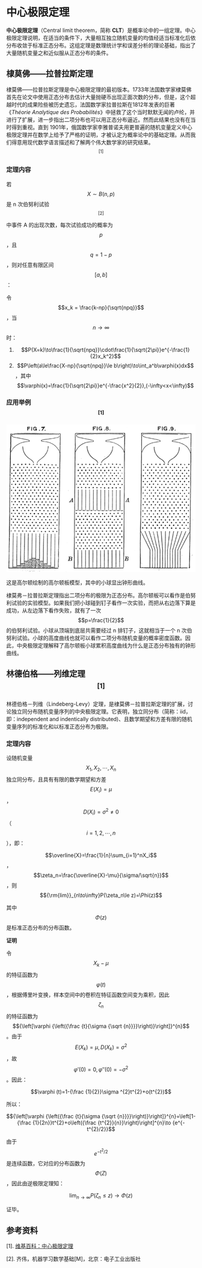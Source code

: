 # 中心极限定理

**中心极限定理**（Central limit theorem，简称 **CLT**）是概率论中的一组定理。中心极限定理说明，在适当的条件下，大量相互独立随机变量的均值经适当标准化后依分布收敛于标准正态分布。这组定理是数理统计学和误差分析的理论基础，指出了大量随机变量之和近似服从正态分布的条件。

## 棣莫佛——拉普拉斯定理

棣莫佛——拉普拉斯定理是中心极限定理的最初版本。1733年法国数学家棣莫佛首先在论文中使用正态分布去估计大量抛硬币出现正面次数的分布，但是，这个超越时代的成果险些被历史遗忘，法国数学家拉普拉斯在1812年发表的巨著《*Théorie Analytique des Probabilités*》中拯救了这个当时默默无闻的卢纶，并进行了扩展，进一步指出二项分布也可以用正态分布逼近。然而此结果也没有在当时得到重视。直到 1901年，俄国数学家李雅普诺夫用更普遍的随机变量定义中心极限定理并在数学上给予了严格的证明，才被认定为概率论中的基础定理。从而我们得意用现代数学语言描述和了解两个伟大数学家的研究结果。$$^{[1]}$$

### 定理内容

若 $$X\sim B(n,p)$$ 是 n 次伯努利试验$$^{[2]}$$ 中事件 A 的出现次数，每次试验成功的概率为 $$p$$ ，且 $$q=1-p$$ ，则对任意有限区间 $$[a,b]$$ ：

令 $$x_k = \frac{k-np}{\sqrt{npq}}$$ ，当 $$n\to\infty$$ 时：

1. $$P(X=k)\to\frac{1}{\sqrt{npq}}\cdot\frac{1}{\sqrt{2\pi}}e^{-\frac{1}{2}x_k^2}$$
2. $$P\left(a\le\frac{X-np}{\sqrt{npq}}\le b\right)\to\int_a^b\varphi(x)dx$$ ，其中 $$\varphi(x)=\frac{1}{\sqrt{2\pi}}e^{-\frac{x^2}{2}},(-\infty<x<\infty)$$

### 应用举例$$^{[1]}$$

![](images/1643511744005-Quincunx_(Galton_Box)_-_Galton_1889_diagram.png)

这是高尔顿绘制的高尔顿板模型，其中的小球显出钟形曲线。

棣莫弗－拉普拉斯定理指出二项分布的极限为正态分布。高尔顿板可以看作是伯努利试验的实验模型。如果我们把小球碰到钉子看作一次实验，而把从右边落下算是成功，从左边落下看作失败，就有了一次 $$p=\frac{1}{2}$$ 的伯努利试验。小球从顶端到底层共需要经过 n 排钉子，这就相当于一个 n 次伯努利试验。小球的高度曲线也就可以看作二项分布随机变量的概率密度函数。因此，中央极限定理解释了高尔顿板小球累积高度曲线为什么是正态分布独有的钟形曲线。

## 林德伯格——列维定理$$^{[1]}$$

林德伯格－列维（Lindeberg-Levy）定理，是棣莫佛－拉普拉斯定理的扩展，讨论独立同分布随机变量序列的中央极限定理。它表明，独立同分布（简称：iid，即：independent and indentically  distributed)、且数学期望和方差有限的随机变量序列的标准化和以标准正态分布为极限。

### 定理内容

设随机变量 $$X_1,X_2,\cdots,X_n$$ 独立同分布，且具有有限的数学期望和方差 $$E(X_i)=\mu$$ ，$$D(X_i)=\sigma^2\ne0$$ （$$i=1,2,\cdots,n$$），即：

$$\overline{X}=\frac{1}{n}\sum_{i=1}^nX_i$$ ，$$\zeta_n=\frac{\overline{X}-\mu}{\sigma/\sqrt{n}}$$ ，则 $${\rm{lim}}_{n\to\infty}P(\zeta_n\le z)=\Phi(z)$$

其中 $$\Phi(z)$$ 是标准正态分布的分布函数。

**证明**

令 $$X_{k}-\mu$$ 的特征函数为 $$ \varphi (t)$$ ，根据傅里叶变换，样本空间中的卷积在特征函数空间变为乘积，因此 $$\zeta _{n}$$ 的特征函数为 $${\left[\varphi {\left({\frac {t}{\sigma {\sqrt {n}}}}\right)}\right]}^{n}$$ 。由于 $$E(X_{k})=\mu ,D(X_{k})=\sigma ^{2}$$ ，故 $$\varphi '(0)=0,\varphi ''(0)=-\sigma ^{2}$$ 。因此：

$$\varphi (t)=1-{\frac {1}{2}}\sigma ^{2}t^{2}+o(t^{2})$$

所以：

$${\left[\varphi {\left({\frac {t}{\sigma {\sqrt  {n}}}}\right)}\right]}^{n}=\left[1-{\frac {1}{2n}}t^{2}+o\left({\frac  {t^{2}}{n}}\right)\right]^{n}\to {e^{-t^{2}/2}}$$

由于 $$e^{-t^{2}/2}$$ 是连续函数，它对应的分布函数为 $$\Phi (Z)$$ ，因此由逆极限定理知：

$$\lim _{n\rightarrow \infty }P\left(\zeta _{n}\leq z\right)\to \Phi \left(z\right)$$

证毕。



## 参考资料

[1]. [维基百科：中心极限定理](https://zh.wikipedia.org/wiki/%E4%B8%AD%E5%BF%83%E6%9E%81%E9%99%90%E5%AE%9A%E7%90%86)

[2]. 齐伟，机器学习数学基础[M]，北京：电子工业出版社